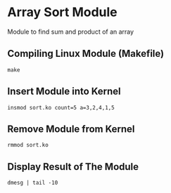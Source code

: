 # Array Sort Module
Module to find sum and product of an array

## Compiling Linux Module (Makefile)
```
make
```


## Insert Module into Kernel
```
insmod sort.ko count=5 a=3,2,4,1,5
```

## Remove Module from Kernel
```
rmmod sort.ko
```

## Display Result of The Module
```
dmesg | tail -10
```
